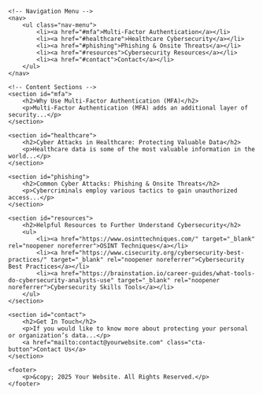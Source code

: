 <!DOCTYPE html>
<html lang="en">
<head>
    <meta charset="UTF-8">
    <meta name="viewport" content="width=device-width, initial-scale=1.0">
    <title>Cybersecurity Awareness</title>
    <link rel="stylesheet" href="styles.css">
</head>
<body>
    <!-- Cyber Background Animation -->
    <div class="background"></div>

    <!-- Navigation Menu -->
    <nav>
        <ul class="nav-menu">
            <li><a href="#mfa">Multi-Factor Authentication</a></li>
            <li><a href="#healthcare">Healthcare Cybersecurity</a></li>
            <li><a href="#phishing">Phishing & Onsite Threats</a></li>
            <li><a href="#resources">Cybersecurity Resources</a></li>
            <li><a href="#contact">Contact</a></li>
        </ul>
    </nav>

    <!-- Content Sections -->
    <section id="mfa">
        <h2>Why Use Multi-Factor Authentication (MFA)</h2>
        <p>Multi-Factor Authentication (MFA) adds an additional layer of security...</p>
    </section>

    <section id="healthcare">
        <h2>Cyber Attacks in Healthcare: Protecting Valuable Data</h2>
        <p>Healthcare data is some of the most valuable information in the world...</p>
    </section>

    <section id="phishing">
        <h2>Common Cyber Attacks: Phishing & Onsite Threats</h2>
        <p>Cybercriminals employ various tactics to gain unauthorized access...</p>
    </section>

    <section id="resources">
        <h2>Helpful Resources to Further Understand Cybersecurity</h2>
        <ul>
            <li><a href="https://www.osinttechniques.com/" target="_blank" rel="noopener noreferrer">OSINT Techniques</a></li>
            <li><a href="https://www.cisecurity.org/cybersecurity-best-practices/" target="_blank" rel="noopener noreferrer">Cybersecurity Best Practices</a></li>
            <li><a href="https://brainstation.io/career-guides/what-tools-do-cybersecurity-analysts-use" target="_blank" rel="noopener noreferrer">Cybersecurity Skills Tools</a></li>
        </ul>
    </section>

    <section id="contact">
        <h2>Get In Touch</h2>
        <p>If you would like to know more about protecting your personal or organization’s data...</p>
        <a href="mailto:contact@yourwebsite.com" class="cta-button">Contact Us</a>
    </section>

    <footer>
        <p>&copy; 2025 Your Website. All Rights Reserved.</p>
    </footer>
</body>
</html>

